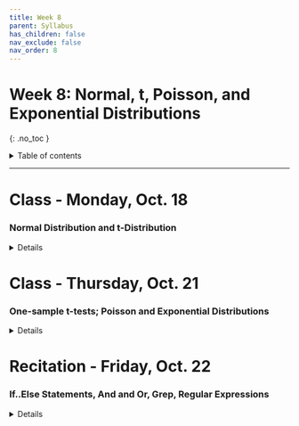 ```yaml
---
title: Week 8
parent: Syllabus
has_children: false
nav_exclude: false
nav_order: 8
---
```


# Week 8: Normal, t, Poisson, and Exponential Distributions
{: .no_toc }

<details closed markdown="block">
  <summary>
    Table of contents
  </summary>
  {: .text-delta }
1. TOC
{:toc}
</details>

---

<!-- ########################################################################### -->

# Class - Monday, Oct. 18

### Normal Distribution and t-Distribution

<details closed markdown="block">
  <summary>Details</summary>

  + [**Class notes: Normal distribution**](Class1/W8.C1-Notes-Normal-Distribution.html){:target="blank"}

</details>

<!-- ########################################################################### -->

<!-- ########################################################################### -->

# Class - Thursday, Oct. 21

### One-sample t-tests; Poisson and Exponential Distributions

<details closed markdown="block">
  <summary>Details</summary>

+ **t-tests**: [**Exercise** (zipped RMD)](Class2/W8.C2-Exercise_t-tests.Rmd.zip)
  + *See Monday, Oct. 25 for updated exercise and answer key*

+ **Poisson and Exponential**
  + [**Class notes**](Class2/W8.C2-Notes-Poisson_Exponential.html){:target="blank"}

</details>

<!-- ########################################################################### -->

<!-- ########################################################################### -->

# Recitation - Friday, Oct. 22

### If..Else Statements, And and Or, Grep, Regular Expressions

<details closed markdown="block">
  <summary>Details</summary>

+ [**Data**](Recitation/Data_Cortex_Nuclear_trimmed.csv)
  + [**Code**](Recitation/W8.R1_Exercise_IfElseAndOrGrep_KEY_.R.zip)

[More on Regular Expressions](https://rstudio-pubs-static.s3.amazonaws.com/74603_76cd14d5983f47408fdf0b323550b846.html){:target="blank"}

</details>

<!-- ########################################################################### -->
